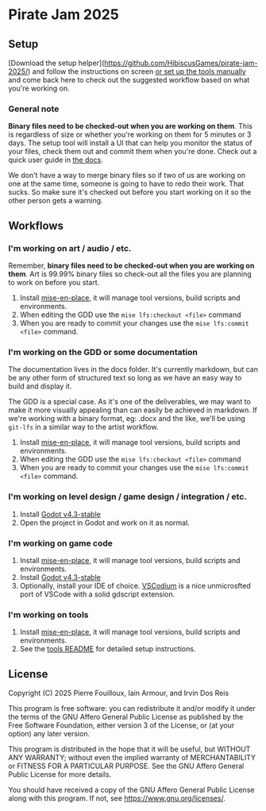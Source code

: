 # Pirate Jam 2025

## Setup

[Download the setup helper](https://github.com/HibiscusGames/pirate-jam-2025/<link goes here>) and follow the instructions on screen [or set up the tools manually](docs/contributing/manual-setup.md) and come back here to check out the suggested workflow based on what you're working on.

### General note

**Binary files need to be checked-out when you are working on them**. This is regardless of size or whether you're working on them for 5 minutes or 3 days. The setup tool will install a UI that can help you monitor the status of your files, check them out and commit them when you're done. Check out a quick user guide in [the docs](docs/contributing/lfs-helper/README.md).

We don't have a way to merge binary files so if two of us are working on one at the same time, someone is going to have to redo their work. That sucks. So make sure it's checked out before you start working on it so the other person gets a warning.

## Workflows

### I'm working on art / audio / etc.

Remember, **binary files need to be checked-out when you are working on them**. Art is 99.99% binary files so check-out all the files you are planning to work on before you start. 

1. Install [mise-en-place](https://mise.jdx.dev/installing-mise.html), it will manage tool versions, build scripts and environments.
2. When editing the GDD use the `mise lfs:checkout <file>` command
3. When you are ready to commit your changes use the `mise lfs:commit <file>` command.

### I'm working on the GDD or some documentation

The documentation lives in the docs folder. It's currently markdown, but can be any other form of structured text so long as we have an easy way to build and display it.

The GDD is a special case. As it's one of the deliverables, we may want to make it more visually appealing than can easily be achieved in markdown. If we're working with a binary format, eg: .docx and the like, we'll be using `git-lfs` in a similar way to the artist workflow.

1. Install [mise-en-place](https://mise.jdx.dev/installing-mise.html), it will manage tool versions, build scripts and environments.
2. When editing the GDD use the `mise lfs:checkout <file>` command
3. When you are ready to commit your changes use the `mise lfs:commit <file>` command.

### I'm working on level design / game design / integration / etc.

1. Install [Godot v4.3-stable](https://godotengine.org/download/archive/)
2. Open the project in Godot and work on it as normal.

### I'm working on game code

1. Install [mise-en-place](https://mise.jdx.dev/installing-mise.html), it will manage tool versions, build scripts and environments.
2. Install [Godot v4.3-stable](https://godotengine.org/download/archive/)
3. Optionally, install your IDE of choice. [VSCodium](https://vscodium.com/) is a nice unmicrosfted port of VSCode with a solid gdscript extension.         

### I'm working on tools

1. Install [mise-en-place](https://mise.jdx.dev/installing-mise.html), it will manage tool versions, build scripts and environments.
2. See the [tools README](tools/README.md) for detailed setup instructions.

## License

Copyright (C) 2025  Pierre Fouilloux, Iain Armour, and Irvin Dos Reis

This program is free software: you can redistribute it and/or modify
it under the terms of the GNU Affero General Public License as
published by the Free Software Foundation, either version 3 of the
License, or (at your option) any later version.

This program is distributed in the hope that it will be useful,
but WITHOUT ANY WARRANTY; without even the implied warranty of
MERCHANTABILITY or FITNESS FOR A PARTICULAR PURPOSE.  See the
GNU Affero General Public License for more details.

You should have received a copy of the GNU Affero General Public License
along with this program.  If not, see <https://www.gnu.org/licenses/>.
